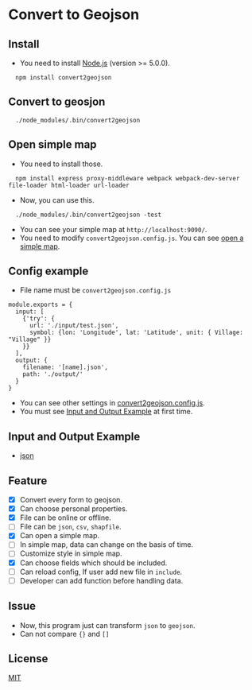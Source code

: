 # Convert to Geojson

## Install

- You need to install [Node.js](https://nodejs.org/en/) (version >= 5.0.0).

```
  npm install convert2geojson
```

## Convert to geosjon

```
  ./node_modules/.bin/convert2geojson
```

## Open simple map

- You need to install those.

```
  npm install express proxy-middleware webpack webpack-dev-server file-loader html-loader url-loader
```

- Now, you can use this.
```
  ./node_modules/.bin/convert2geojson -test
```
- You can see your simple map at `http://localhost:9090/`.
- You need to modify `convert2geojson.config.js`. You can see [open a simple map](https://github.com/HsuTing/convert2geojson/wiki/Open-a-simple-map).

## Config example

- File name must be `convert2geojson.config.js`

```
module.exports = { 
  input: [
    {'try': {
      url: './input/test.json',
      symbol: {lon: 'Longitude', lat: 'Latitude', unit: { Village: "Village" }}
    }}  
  ],  
  output: {
    filename: '[name].json',
    path: './output/'
  }   
}
```
- You can see other settings in [convert2geojson.config.js](https://github.com/HsuTing/convert2geojson/wiki).
- You must see [Input and Output Example](https://github.com/HsuTing/convert2geojson#input-and-output-example) at first time.

## Input and Output Example

- [json](https://github.com/HsuTing/convert2geojson/wiki#json)

## Feature

- [x] Convert every form to geojson.
- [x] Can choose personal properties.
- [x] File can be online or offline.
- [ ] File can be `json`, `csv`, `shapfile`.
- [x] Can open a simple map.
- [ ] In simple map, data can change on the basis of time.
- [ ] Customize style in simple map.
- [x] Can choose fields which should be included.
- [ ] Can reload config, If user add new file in `include`.
- [ ] Developer can add function before handling data.

## Issue

- Now, this program just can transform `json` to `geojson`.
- Can not compare `{}` and `[]`

## License

[MIT](https://github.com/HsuTing/convert2geojson/blob/master/LICENSE)
